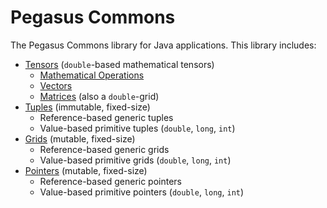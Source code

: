 # Pegasus Commons

The Pegasus Commons library for Java applications. This library includes:

- [Tensors](src%2Fmain%2Fjava%2Fpegasus%2Ftensor%2FTensor.java) (`double`-based mathematical tensors)
  - [Mathematical Operations](src%2Fmain%2Fjava%2Fpegasus%2Ftensor%2FTensors.java) 
  - [Vectors](src%2Fmain%2Fjava%2Fpegasus%2Ftensor%2FVector.java)
  - [Matrices](src%2Fmain%2Fjava%2Fpegasus%2Ftensor%2FMatrix.java) (also a `double`-grid)
- [Tuples](src%2Fmain%2Fjava%2Fpegasus%2Ftuple%2FBaseTuple.java) (immutable, fixed-size)
  - Reference-based generic tuples
  - Value-based primitive tuples (`double`, `long`, `int`)
- [Grids](src%2Fmain%2Fjava%2Fpegasus%2Fgrid%2FBaseGrid.java) (mutable, fixed-size)
  - Reference-based generic grids
  - Value-based primitive grids (`double`, `long`, `int`)
- [Pointers](src%2Fmain%2Fjava%2Fpegasus%2Fpointer%2FBasePointer.java) (mutable, fixed-size)
  - Reference-based generic pointers
  - Value-based primitive pointers (`double`, `long`, `int`)
